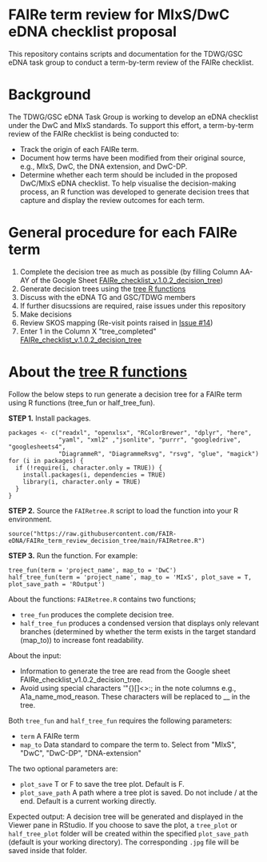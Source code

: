 # FAIRe term review for MIxS/DwC eDNA checklist proposal
This repository contains scripts and documentation for the TDWG/GSC eDNA task group to conduct a term-by-term review of the FAIRe checklist. 

# Background
The TDWG/GSC eDNA Task Group is working to develop an eDNA checklist under the DwC and MIxS standards.
To support this effort, a term-by-term review of the FAIRe checklist is being conducted to:
- Track the origin of each FAIRe term.
- Document how terms have been modified from their original source, e.g., MIxS, DwC, the DNA extension, and DwC-DP.
- Determine whether each term should be included in the proposed DwC/MIxS eDNA checklist.
To help visualise the decision-making process, an R function was developed to generate decision trees that capture and display the review outcomes for each term.

# General procedure for each FAIRe term
1. Complete the decision tree as much as possible (by filling Column AA- AY of the Google Sheet [FAIRe_checklist_v.1.0.2_decision_tree](https://docs.google.com/spreadsheets/d/1WxiiFNDMOjaucp5WXk-fKSXC3dH2e7jzsAiPnSR8pdU/edit?usp=sharing))
2. Generate decision trees using the [tree R functions](https://github.com/FAIR-eDNA/FAIRe_term_review_decision_tree/blob/main/FAIRetree.R) 
3. Discuss with the eDNA TG and GSC/TDWG members
4. If further disucssions are required, raise issues under this repository
5. Make decisions
6. Review SKOS mapping (Re-visit points raised in [Issue #14](https://github.com/FAIR-eDNA/FAIRe_checklist/issues/14))
7. Enter 1 in the Column X "tree_completed" [FAIRe_checklist_v.1.0.2_decision_tree](https://docs.google.com/spreadsheets/d/1WxiiFNDMOjaucp5WXk-fKSXC3dH2e7jzsAiPnSR8pdU/edit?usp=sharing)



# About the [tree R functions](https://github.com/FAIR-eDNA/FAIRe_term_review_decision_tree/blob/main/FAIRetree.R) 
Follow the below steps to run generate a decision tree for a FAIRe term using R functions (tree_fun or half_tree_fun).

**STEP 1.** Install packages. 

```
packages <- c("readxl", "openxlsx", "RColorBrewer", "dplyr", "here", 
              "yaml", "xml2" ,"jsonlite", "purrr", "googledrive", "googlesheets4",
              "DiagrammeR", "DiagrammeRsvg", "rsvg", "glue", "magick") 
for (i in packages) {
  if (!require(i, character.only = TRUE)) {
    install.packages(i, dependencies = TRUE)
    library(i, character.only = TRUE)
  }
}
```

**STEP 2.** Source the `FAIRetree.R` script to load the function into your R environment.

```
source("https://raw.githubusercontent.com/FAIR-eDNA/FAIRe_term_review_decision_tree/main/FAIRetree.R")

```

**STEP 3.** Run the function. For example:
```
tree_fun(term = 'project_name', map_to = 'DwC')
half_tree_fun(term = 'project_name', map_to = 'MIxS', plot_save = T, plot_save_path = 'ROutput')
```

About the functions: 
`FAIRetree.R` contains two functions; 
- `tree_fun` produces the complete decision tree.
- `half_tree_fun` produces a condensed version that displays only relevant branches (determined by whether the term exists in the target standard (map_to)) to increase font readability.

About the input: 
- Information to generate the tree are read from the Google sheet FAIRe_checklist_v1.0.2_decision_tree.
- Avoid using special characters '\"{}[]<>:; in the note columns e.g., A1a_name_mod_reason. These characters will be replaced to __ in the tree.

Both `tree_fun` and `half_tree_fun` requires the following parameters:
- `term` A FAIRe term
- `map_to` Data standard to compare the term to. Select from "MIxS", "DwC", "DwC-DP", "DNA-extension"

The two optional parameters are:
- `plot_save` T or F to save the tree plot. Default is F.
- `plot_save_path` A path where a tree plot is saved. Do not include / at the end. Default is a current working directly. 

Expected output:
A decision tree will be generated and displayed in the Viewer pane in RStudio.
If you choose to save the plot, a `tree_plot` or `half_tree_plot` folder will be created within the specified `plot_save_path` (default is your working directory). The corresponding `.jpg` file will be saved inside that folder.
